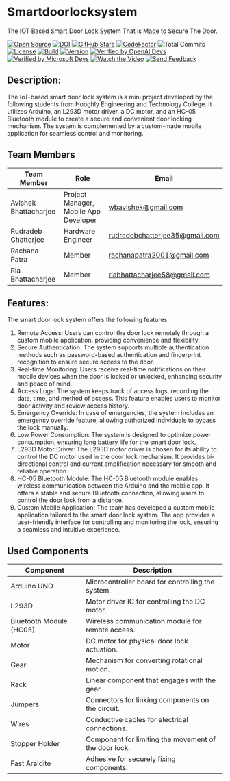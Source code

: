 # Smartdoorlocksystem
The IOT Based Smart Door Lock System That is Made to Secure The Door.

[![Open Source](https://img.shields.io/badge/Open%20Source-Yes-green)](https://github.com/teameviral/smartdoorlocksystem)
[![DOI](https://zenodo.org/badge/DOI/10.5281/zenodo.7965995.svg)](https://doi.org/10.5281/zenodo.7965995)
[![GitHub Stars](https://img.shields.io/github/stars/teameviral/smartdoorlocksystem)](https://github.com/teameviral/smartdoorlocksystem/stargazers)
[![CodeFactor](https://www.codefactor.io/repository/github/teameviral/smartdoorlocksystem/badge/main)](https://www.codefactor.io/repository/github/teameviral/smartdoorlocksystem/overview/main)
![Total Commits](https://img.shields.io/github/commit-activity/m/teameviral/smartdoorlocksystem)
[![License](https://img.shields.io/badge/License-MIT-blue.svg)](https://github.com/teameviral/smartdoorlocksystem/blob/main/LICENSE)
[![Build](https://img.shields.io/badge/Build-Passing-brightgreen)](https://github.com/teameviral/smartdoorlocksystem)
[![Version](https://img.shields.io/badge/Version-1.0-orange)](https://github.com/teameviral/smartdoorlocksystem)
[![Verified by OpenAI Devs](https://img.shields.io/badge/Verified%20by-OpenAI%20Devs-brightgreen)](https://github.com/teameviral/smartdoorlocksystem)
[![Verified by Microsoft Devs](https://img.shields.io/badge/Verified%20by-Microsoft%20Devs-blue)](https://github.com/teameviral/smartdoorlocksystem)
[![Watch the Video](https://img.shields.io/badge/Watch%20the%20Video-red?style=flat-square)](https://github.com/Teameviral/Smartdoorlocksystem/blob/aa6f721d7641b826dce5c2b27f106368c79f424e/Project%20Video/VID-20230524-WA0000.mp4)
[![Send Feedback](https://img.shields.io/badge/Send%20Feedback-Email-red)](mailto:wbavishek@gmail.com)




## Description:
The IoT-based smart door lock system is a mini project developed by the following students from Hooghly Engineering and Technology College. It utilizes Arduino, an L293D motor driver, a DC motor, and an HC-05 Bluetooth module to create a secure and convenient door locking mechanism. The system is complemented by a custom-made mobile application for seamless control and monitoring.

## Team Members
| Team Member    | Role                   | Email                         |
|----------------|------------------------|-------------------------------|
| Avishek Bhattacharjee     | Project Manager, Mobile App Developer        | wbavishek@gmail.com        |
| Rudradeb Chatterjee  | Hardware Engineer      | rudradebchatterjee35@gmail.com      |
| Rachana Patra    | Member     |  rachanapatra2001@gmail.com       |
| Ria Bhattacharjee    | Member   |  riabhattacharjee58@gmail.com        |


## Features:
The smart door lock system offers the following features:

1. Remote Access: Users can control the door lock remotely through a custom mobile application, providing convenience and flexibility.
2. Secure Authentication: The system supports multiple authentication methods such as password-based authentication and fingerprint recognition to ensure secure access to the door.
3. Real-time Monitoring: Users receive real-time notifications on their mobile devices when the door is locked or unlocked, enhancing security and peace of mind.
4. Access Logs: The system keeps track of access logs, recording the date, time, and method of access. This feature enables users to monitor door activity and review access history.
5. Emergency Override: In case of emergencies, the system includes an emergency override feature, allowing authorized individuals to bypass the lock manually.
6. Low Power Consumption: The system is designed to optimize power consumption, ensuring long battery life for the smart door lock.
7. L293D Motor Driver: The L293D motor driver is chosen for its ability to control the DC motor used in the door lock mechanism. It provides bi-directional control and current amplification necessary for smooth and reliable operation.
8. HC-05 Bluetooth Module: The HC-05 Bluetooth module enables wireless communication between the Arduino and the mobile app. It offers a stable and secure Bluetooth connection, allowing users to control the door lock from a distance.
9. Custom Mobile Application: The team has developed a custom mobile application tailored to the smart door lock system. The app provides a user-friendly interface for controlling and monitoring the lock, ensuring a seamless and intuitive experience.


## Used Components
| Component                 | Description                                           |
|---------------------------|-------------------------------------------------------|
| Arduino UNO               | Microcontroller board for controlling the system.     |
| L293D                     | Motor driver IC for controlling the DC motor.         |
| Bluetooth Module (HC05)   | Wireless communication module for remote access.      |
| Motor                     | DC motor for physical door lock actuation.            |
| Gear                      | Mechanism for converting rotational motion.           |
| Rack                      | Linear component that engages with the gear.          |
| Jumpers                   | Connectors for linking components on the circuit.     |
| Wires                     | Conductive cables for electrical connections.         |
| Stopper Holder            | Component for limiting the movement of the door lock. |
| Fast Araldite             | Adhesive for securely fixing components.              |
